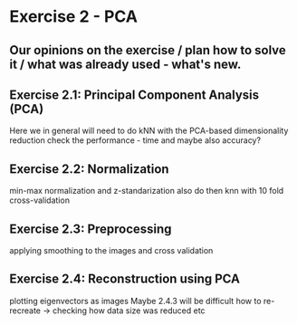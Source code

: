 # Exercise 2 - PCA


## Our opinions on the exercise / plan how to solve it / what was already used - what's new.



## Exercise 2.1: Principal Component Analysis (PCA)
Here we in general will need to do kNN with the PCA-based dimensionality reduction
	check the performance - time and maybe also accuracy?
	
	
## Exercise 2.2: Normalization
min-max normalization and z-standarization
also do then knn with 10 fold cross-validation


## Exercise 2.3: Preprocessing
applying smoothing to the images and cross validation


## Exercise 2.4: Reconstruction using PCA
plotting eigenvectors as images
Maybe 2.4.3 will be difficult
how to re-recreate -> checking how data size was reduced etc
 
